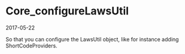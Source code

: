 Core_configureLawsUtil
======================
2017-05-22






So that you can configure the LawsUtil object, like for instance adding ShortCodeProviders.